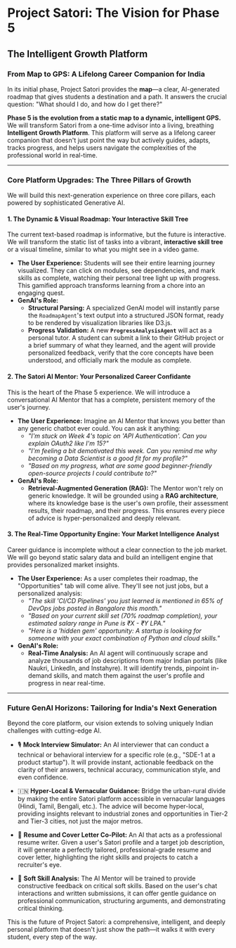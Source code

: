 # Project Satori: The Vision for Phase 5

## The Intelligent Growth Platform

### From Map to GPS: A Lifelong Career Companion for India

In its initial phase, Project Satori provides the **map**—a clear, AI-generated roadmap that gives students a destination and a path. It answers the crucial question: "What should I do, and how do I get there?"

**Phase 5 is the evolution from a static map to a dynamic, intelligent GPS.** We will transform Satori from a one-time advisor into a living, breathing **Intelligent Growth Platform**. This platform will serve as a lifelong career companion that doesn't just point the way but actively guides, adapts, tracks progress, and helps users navigate the complexities of the professional world in real-time.

---

### Core Platform Upgrades: The Three Pillars of Growth

We will build this next-generation experience on three core pillars, each powered by sophisticated Generative AI.

#### 1. The Dynamic & Visual Roadmap: Your Interactive Skill Tree

The current text-based roadmap is informative, but the future is interactive. We will transform the static list of tasks into a vibrant, **interactive skill tree** or a visual timeline, similar to what you might see in a video game.

* **The User Experience:** Students will see their entire learning journey visualized. They can click on modules, see dependencies, and mark skills as complete, watching their personal tree light up with progress. This gamified approach transforms learning from a chore into an engaging quest.
* **GenAI's Role:**
  * **Structural Parsing:** A specialized GenAI model will instantly parse the `RoadmapAgent`'s text output into a structured JSON format, ready to be rendered by visualization libraries like D3.js.
  * **Progress Validation:** A new **`ProgressAnalysisAgent`** will act as a personal tutor. A student can submit a link to their GitHub project or a brief summary of what they learned, and the agent will provide personalized feedback, verify that the core concepts have been understood, and officially mark the module as complete.

#### 2. The Satori AI Mentor: Your Personalized Career Confidante

This is the heart of the Phase 5 experience. We will introduce a conversational AI Mentor that has a complete, persistent memory of the user's journey.

* **The User Experience:** Imagine an AI Mentor that knows you better than any generic chatbot ever could. You can ask it anything:
  * *"I'm stuck on Week 4's topic on 'API Authentication'. Can you explain OAuth2 like I'm 15?"*
  * *"I'm feeling a bit demotivated this week. Can you remind me why becoming a Data Scientist is a good fit for my profile?"*
  * *"Based on my progress, what are some good beginner-friendly open-source projects I could contribute to?"*
* **GenAI's Role:**
  * **Retrieval-Augmented Generation (RAG):** The Mentor won't rely on generic knowledge. It will be grounded using a **RAG architecture**, where its knowledge base is the user's own profile, their assessment results, their roadmap, and their progress. This ensures every piece of advice is hyper-personalized and deeply relevant.

#### 3. The Real-Time Opportunity Engine: Your Market Intelligence Analyst

Career guidance is incomplete without a clear connection to the job market. We will go beyond static salary data and build an intelligent engine that provides personalized market insights.

* **The User Experience:** As a user completes their roadmap, the "Opportunities" tab will come alive. They'll see not just jobs, but a personalized analysis:
  * *"The skill 'CI/CD Pipelines' you just learned is mentioned in 65% of DevOps jobs posted in Bangalore this month."*
  * *"Based on your current skill set (70% roadmap completion), your estimated salary range in Pune is ₹X - ₹Y LPA."*
  * *"Here is a 'hidden gem' opportunity: A startup is looking for someone with your exact combination of Python and cloud skills."*
* **GenAI's Role:**
  * **Real-Time Analysis:** An AI agent will continuously scrape and analyze thousands of job descriptions from major Indian portals (like Naukri, LinkedIn, and Instahyre). It will identify trends, pinpoint in-demand skills, and match them against the user's profile and progress in near real-time.

---

### Future GenAI Horizons: Tailoring for India's Next Generation

Beyond the core platform, our vision extends to solving uniquely Indian challenges with cutting-edge AI.

* 🎙️ **Mock Interview Simulator:** An AI interviewer that can conduct a technical or behavioral interview for a specific role (e.g., "SDE-1 at a product startup"). It will provide instant, actionable feedback on the clarity of their answers, technical accuracy, communication style, and even confidence.

* 🇮🇳 **Hyper-Local & Vernacular Guidance:** Bridge the urban-rural divide by making the entire Satori platform accessible in vernacular languages (Hindi, Tamil, Bengali, etc.). The advice will become hyper-local, providing insights relevant to industrial zones and opportunities in Tier-2 and Tier-3 cities, not just the major metros.

* 📝 **Resume and Cover Letter Co-Pilot:** An AI that acts as a professional resume writer. Given a user's Satori profile and a target job description, it will generate a perfectly tailored, professional-grade resume and cover letter, highlighting the right skills and projects to catch a recruiter's eye.

* 🧠 **Soft Skill Analysis:** The AI Mentor will be trained to provide constructive feedback on critical soft skills. Based on the user's chat interactions and written submissions, it can offer gentle guidance on professional communication, structuring arguments, and demonstrating critical thinking.

This is the future of Project Satori: a comprehensive, intelligent, and deeply personal platform that doesn't just show the path—it walks it with every student, every step of the way.
